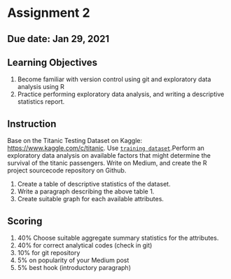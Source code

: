 # Assignment 2

## Due date: Jan 29, 2021

## Learning Objectives
1. Become familiar with version control using git and exploratory data analysis using R
2. Practice performing exploratory data analysis, and writing a descriptive statistics report. 

## Instruction
Base on the Titanic Testing Dataset on Kaggle: https://www.kaggle.com/c/titanic. Use [`training dataset`](https://www.kaggle.com/c/titanic/data).Perform an exploratory data analysis on available factors that might determine the survival of the titanic passengers. Write on Medium, and create the R project sourcecode repository on Github.

1. Create a table of descriptive statistics of the dataset. 
2. Write a paragraph describing the above table 1.
3. Create suitable graph for each available attributes.

## Scoring
1. 40% Choose suitable aggregate summary statistics for the attributes. 
2. 40% for correct analytical codes (check in git)
3. 10% for git repository
3. 5% on popularity of your Medium post
4. 5% best hook (introductory paragraph)
